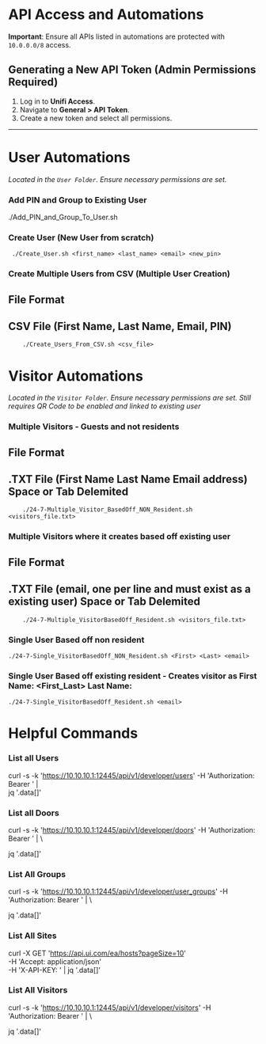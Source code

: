 # API Access and Automations

**Important**: Ensure all APIs listed in automations are protected with `10.0.0.0/8` access.

## Generating a New API Token (Admin Permissions Required)

1. Log in to **Unifi Access**.
2. Navigate to **General > API Token**.
3. Create a new token and select all permissions.

---
# User Automations

*Located in the `User Folder`. Ensure necessary permissions are set.*

### Add PIN and Group to Existing User

./Add_PIN_and_Group_To_User.sh <email> <PIN>


###  Create User (New User from scratch)
  
     ./Create_User.sh <first_name> <last_name> <email> <new_pin>
### Create Multiple Users from CSV (Multiple User Creation)
##    File Format
##       CSV File (First Name, Last Name, Email, PIN)
  
        ./Create_Users_From_CSV.sh <csv_file>




# Visitor Automations
*Located in the `Visitor Folder`. Ensure necessary permissions are set.*
*Still requires QR Code to be enabled and linked to existing user*

### Multiple Visitors - Guests and not residents
##    File Format
##        .TXT File (First Name Last Name Email address) Space or Tab Delemited

        ./24-7-Multiple_Visitor_BasedOff_NON_Resident.sh <visitors_file.txt>
### Multiple Visitors where it creates based off existing user 
##    File Format
##        .TXT File (email, one per line and must exist as a existing user) Space or Tab Delemited

        ./24-7-Multiple_VisitorBasedOff_Resident.sh <visitors_file.txt>
### Single User Based off non resident

    ./24-7-Single_VisitorBasedOff_NON_Resident.sh <First> <Last> <email>
### Single User Based off existing resident - Creates visitor as First Name: <First_Last> Last Name: <Visitor> 
    ./24-7-Single_VisitorBasedOff_Resident.sh <email>



# Helpful Commands

### List all Users
curl -s -k 'https://10.10.10.1:12445/api/v1/developer/users' -H 'Authorization: Bearer <token>' | \
jq '.data[]'

### List all Doors
curl -s -k 'https://10.10.10.1:12445/api/v1/developer/doors' -H 'Authorization: Bearer <token>' | \

jq '.data[]'

### List All Groups
curl -s -k 'https://10.10.10.1:12445/api/v1/developer/user_groups' -H 'Authorization: Bearer <token>' | \

jq '.data[]'


### List All Sites
curl -X GET 'https://api.ui.com/ea/hosts?pageSize=10' \
-H 'Accept: application/json' \
-H 'X-API-KEY: <token>' | jq '.data[]'

### List All Visitors
curl -s -k 'https://10.10.10.1:12445/api/v1/developer/visitors' -H 'Authorization: Bearer <token>' | \

jq '.data[]'
